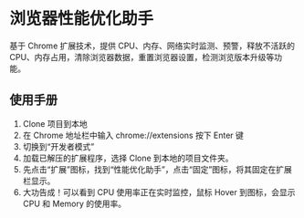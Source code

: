 # 浏览器性能优化助手
基于 Chrome 扩展技术，提供 CPU、内存、网络实时监测、预警，释放不活跃的 CPU、内存占用，清除浏览器数据，重置浏览器设置，检测浏览版本升级等功能。

## 使用手册
1. Clone 项目到本地
2. 在 Chrome 地址栏中输入 chrome://extensions 按下 Enter 键
3. 切换到“开发者模式”
4. 加载已解压的扩展程序，选择 Clone 到本地的项目文件夹。
5. 先点击“扩展”图标，找到“性能优化助手”，点击“固定”图标，将其固定在扩展栏显示。
6. 大功告成！可以看到 CPU 使用率正在实时监控，鼠标 Hover 到图标，会显示 CPU 和 Memory 的使用率。

